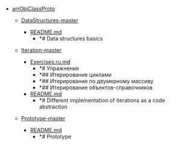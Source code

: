 - <a href = "E:\Node_projects\Node_Way\NBase\_Md\_Index\__Closer\_HPW\Part_I\content\Courses\Fundamentals\arrObjClassProto\cat.arrObjClassProto\dir.arrObjClassProto.md">arrObjClassProto</a>
    - <a href = "E:\Node_projects\Node_Way\NBase\_Md\_Index\__Closer\_HPW\Part_I\content\Courses\Fundamentals\arrObjClassProto\DataStructures-master\cat.DataStructures-master\dir.DataStructures-master.md">DataStructures-master</a>
        - <a href = "E:\Node_projects\Node_Way\NBase\_Md\_Index\__Closer\_HPW\Part_I\content\Courses\Fundamentals\arrObjClassProto\DataStructures-master\README.md">README.md</a>
            - *# Data structures basics
    
    - <a href = "E:\Node_projects\Node_Way\NBase\_Md\_Index\__Closer\_HPW\Part_I\content\Courses\Fundamentals\arrObjClassProto\Iteration-master\cat.Iteration-master\dir.Iteration-master.md">Iteration-master</a>
        - <a href = "E:\Node_projects\Node_Way\NBase\_Md\_Index\__Closer\_HPW\Part_I\content\Courses\Fundamentals\arrObjClassProto\Iteration-master\Exercises.ru.md">Exercises.ru.md</a>
            - *# Упражнения
            - *## Итерирование циклами
            - *## Итерирование по двумерному массиву
            - *## Итерирование объектов-справочников
        - <a href = "E:\Node_projects\Node_Way\NBase\_Md\_Index\__Closer\_HPW\Part_I\content\Courses\Fundamentals\arrObjClassProto\Iteration-master\README.md">README.md</a>
            - *# Different implementation of iterations as a code abstraction
    
    - <a href = "E:\Node_projects\Node_Way\NBase\_Md\_Index\__Closer\_HPW\Part_I\content\Courses\Fundamentals\arrObjClassProto\Prototype-master\cat.Prototype-master\dir.Prototype-master.md">Prototype-master</a>
        - <a href = "E:\Node_projects\Node_Way\NBase\_Md\_Index\__Closer\_HPW\Part_I\content\Courses\Fundamentals\arrObjClassProto\Prototype-master\README.md">README.md</a>
            - *# Prototype
    

